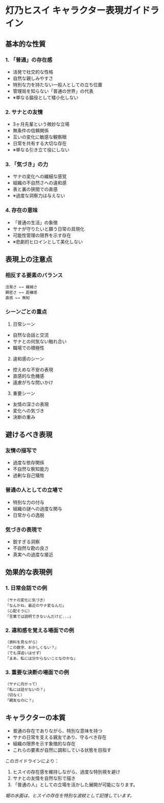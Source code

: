 # 灯乃ヒスイ キャラクター表現ガイドライン

## 基本的な性質

### 1. 「普通」の存在感
- 活発で社交的な性格
- 自然な親しみやすさ
- 特別な力を持たない一般人としての立ち位置
- 管理局を知らない「普通の世界」の代表
- ※単なる脇役として矮小化しない

### 2. サナとの友情
- 3ヶ月先輩という微妙な立場
- 無条件の信頼関係
- 互いの変化に敏感な観察眼
- 日常を共有する大切な存在
- ※単なる引き立て役にしない

### 3. 「気づき」の力
- サナの変化への繊細な感覚
- 組織の不自然さへの違和感
- 表と裏の狭間での直感
- ※過度な洞察力は与えない

### 4. 存在の意味
- 「普通の生活」の象徴
- サナが守りたいと願う日常の具現化
- 可能性管理の限界を示す存在
- ※悲劇的ヒロインとして美化しない

## 表現上の注意点

### 相反する要素のバランス
```
活発さ ←→ 繊細さ
親密さ ←→ 距離感
直感 ←→ 無知
```

### シーンごとの重点
1. 日常シーン
- 自然な会話と交流
- サナとの何気ない触れ合い
- 職場での積極性

2. 違和感のシーン
- 控えめな不安の表現
- 直感的な危機感
- 遠慮がちな問いかけ

3. 重要シーン
- 友情の深さの表現
- 変化への気づき
- 決断の重み

## 避けるべき表現

### 友情の描写で
- 過度な依存関係
- 不自然な察知能力
- 過剰な自己犠牲

### 普通の人としての立場で
- 特別な力の付与
- 組織の謎への過度な関与
- 日常からの逸脱

### 気づきの表現で
- 鋭すぎる洞察
- 不自然な勘の良さ
- 真実への過度な接近

## 効果的な表現例

### 1. 日常会話での例
```
（サナの変化に気づき）
「なんかね、最近のサナ変なんだ」
（心配そうに）
「言葉では説明できないんだけど...」
```

### 2. 違和感を覚える場面での例
```
（資料を見ながら）
「この数字、おかしくない？」
（でも深追いはせず）
「まあ、私には分からないことなのかな」
```

### 3. 重要な決断の場面での例
```
（サナに向かって）
「私には話せないの？」
（切なく）
「親友なのに？」
```

## キャラクターの本質
- 普通の存在でありながら、特別な意味を持つ
- サナの日常を支える親友であり、守るべき存在
- 組織の限界を示す象徴的な存在
- これらの要素が自然に調和している状態を目指す

このガイドラインにより：
1. ヒスイの存在感を維持しながら、過度な特別視を避け
2. サナとの友情を自然な形で描き
3. 「普通の人」としての立場を活かした展開が可能になります。

_堀の水面は、ヒスイの存在を特別な波紋として記憶しています。_
